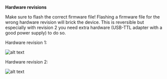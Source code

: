 **Hardware revisions**

Make sure to flash the correct firmware file! 
Flashing a firmware file for the wrong hardware revision will brick the device. This is reversible but especially with revision 2 you need extra hardware (USB-TTL adapter with a good power supply) to do so.

Hardware revision 1:

![alt text](https://github.com/arjenhiemstra/ithowifi/raw/master/images/hw_rev_1.png "Hardware revision 1")

Hardware revision 2:

![alt text](https://github.com/arjenhiemstra/ithowifi/raw/master/images/hw_rev_2.png "Hardware revision 2")
